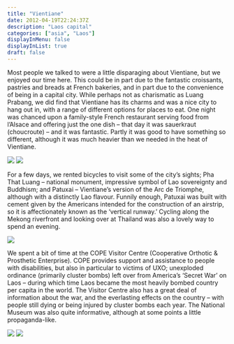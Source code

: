 ```yaml
---
title: "Vientiane"
date: 2012-04-19T22:24:37Z
description: "Laos capital"
categories: ["asia", "Laos"]
displayInMenu: false
displayInList: true
draft: false
---
```


Most people we talked to were a little disparaging about Vientiane, but we enjoyed our time here. This could be in part due to the fantastic croissants, pastries and breads at French bakeries, and in part due to the convenience of being in a capital city. While perhaps not as charismatic as Luang Prabang, we did find that Vientiane has its charms and was a nice city to hang out in, with a range of different options for places to eat. One night was chanced upon a family-style French restaurant serving food from l’Alsace and offering just the one dish – that day it was sauerkraut (choucroute) – and it was fantastic. Partly it was good to have something so different, although it was much heavier than we needed in the heat of Vientiane.  

![](/vientiane/vientiane1.jpg)
![](/vientiane/vientiane2.jpg)

For a few days, we rented bicycles to visit some of the city’s sights; Pha That Luang – national monument, impressive symbol of Lao sovereignty and Buddhism; and Patuxai – Vientiane’s version of the Arc de Triomphe, although with a distinctly Lao flavour. Funnily enough, Patuxai was built with cement given by the Americans intended for the construction of an airstrip, so it is affectionately known as the ‘vertical runway.’ Cycling along the Mekong riverfront and looking over at Thailand was also a lovely way to spend an evening.


![](/vientiane/vientiane3.jpg)


We spent a bit of time at the COPE Visitor Centre (Cooperative Orthotic & Prosthetic Enterprise). COPE provides support and assistance to people with disabilities, but also in particular to victims of UXO; unexploded ordinance (primarily cluster bombs) left over from America’s ‘Secret War’ on Laos – during which time Laos became the most heavily bombed country per capita in the world. The Visitor Centre also has a great deal of information about the war, and the everlasting effects on the country – with people still dying or being injured by cluster bombs each year. The National Museum was also quite informative, although at some points a little propaganda-like.


![](/vientiane/vientiane4.jpg)
![](/vientiane/vientiane5.jpg)




